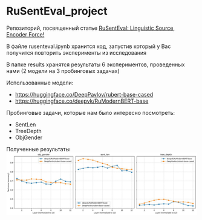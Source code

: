 # RuSentEval_project

Репозиторий, посвященный статье [RuSentEval: Linguistic Source, Encoder Force!](https://aclanthology.org/2021.bsnlp-1.6.pdf)

В файле rusenteval.ipynb хранится код, запустив который у Вас получится повторить эксперименты из исследования

В папке results хранятся результаты 6 экспериментов, проведенных нами (2 модели на 3 пробинговых задачах)

Использованные модели: 
- https://huggingface.co/DeepPavlov/rubert-base-cased
- https://huggingface.co/deepvk/RuModernBERT-base

Пробинговые задачи, которые нам было интересно посмотреть: 
- SentLen
- TreeDepth
- ObjGender

Полученные результаты
![График с результатами](images/results.jpeg)
